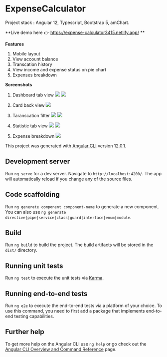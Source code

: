 # ExpenseCalculator

Project stack : Angular 12, Typescript, Bootstrap 5, amChart.

**Live demo here 👉 https://expense-calculator3415.netlify.app/ **

**Features**

1. Mobile layout
2. View account balance
3. Transcation history
4. View income and expense status on pie chart
5. Expenses breakdown

**Screenshots**

1. Dashboard tab view
![](src/assets/screenshots/view1.jpg)
![](src/assets/screenshots/view2.jpg)

2. Card back view
![](src/assets/screenshots/view2.jpg)

3. Taranscation filter
![](src/assets/screenshots/view4.jpg)
![](src/assets/screenshots/view5.jpg)

4. Statistic tab view
![](src/assets/screenshots/view6.jpg)
![](src/assets/screenshots/view7.jpg)

5. Expense breakdown
![](src/assets/screenshots/view8.jpg)

This project was generated with [Angular CLI](https://github.com/angular/angular-cli) version 12.0.1.

## Development server

Run `ng serve` for a dev server. Navigate to `http://localhost:4200/`. The app will automatically reload if you change any of the source files.

## Code scaffolding

Run `ng generate component component-name` to generate a new component. You can also use `ng generate directive|pipe|service|class|guard|interface|enum|module`.

## Build

Run `ng build` to build the project. The build artifacts will be stored in the `dist/` directory.

## Running unit tests

Run `ng test` to execute the unit tests via [Karma](https://karma-runner.github.io).

## Running end-to-end tests

Run `ng e2e` to execute the end-to-end tests via a platform of your choice. To use this command, you need to first add a package that implements end-to-end testing capabilities.

## Further help

To get more help on the Angular CLI use `ng help` or go check out the [Angular CLI Overview and Command Reference](https://angular.io/cli) page.
